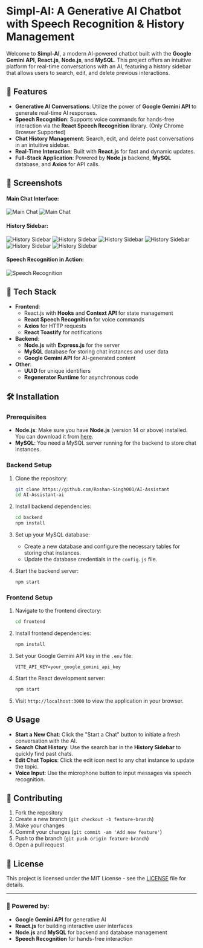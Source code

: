 # Simpl-AI: A Generative AI Chatbot with Speech Recognition & History Management

Welcome to **Simpl-AI**, a modern AI-powered chatbot built with the **Google Gemini API**, **React.js**, **Node.js**, and **MySQL**. This project offers an intuitive platform for real-time conversations with an AI, featuring a history sidebar that allows users to search, edit, and delete previous interactions.

## 🚀 Features

- **Generative AI Conversations**: Utilize the power of **Google Gemini API** to generate real-time AI responses.
- **Speech Recognition**: Supports voice commands for hands-free interaction via the **React Speech Recognition** library. (Only Chrome Browser Supported)
- **Chat History Management**: Search, edit, and delete past conversations in an intuitive sidebar.
- **Real-Time Interaction**: Built with **React.js** for fast and dynamic updates.
- **Full-Stack Application**: Powered by **Node.js** backend, **MySQL** database, and **Axios** for API calls.

## 📸 Screenshots

#### Main Chat Interface:
![Main Chat](screenshots/Mainph.png)
![Main Chat](screenshots/Mainph2.png)

#### History Sidebar:
![History Sidebar](screenshots/3.png)
![History Sidebar](screenshots/4.png)
![History Sidebar](screenshots/5.png)
![History Sidebar](screenshots/6.png)
![History Sidebar](screenshots/7.png)
![History Sidebar](screenshots/8.png)

#### Speech Recognition in Action:
![Speech Recognition](screenshots/9.png)

## 🔧 Tech Stack

- **Frontend**:
  - React.js with **Hooks** and **Context API** for state management
  - **React Speech Recognition** for voice commands
  - **Axios** for HTTP requests
  - **React Toastify** for notifications
- **Backend**:
  - **Node.js** with **Express.js** for the server
  - **MySQL** database for storing chat instances and user data
  - **Google Gemini API** for AI-generated content
- **Other**:
  - **UUID** for unique identifiers
  - **Regenerator Runtime** for asynchronous code

## 🛠️ Installation

### Prerequisites

- **Node.js**: Make sure you have **Node.js** (version 14 or above) installed. You can download it from [here](https://nodejs.org/).
- **MySQL**: You need a MySQL server running for the backend to store chat instances.

### Backend Setup

1. Clone the repository:

   ```bash
   git clone https://github.com/Roshan-Singh001/AI-Assistant
   cd AI-Assistant-ai
   ```

2. Install backend dependencies:

   ```bash
   cd backend
   npm install
   ```

3. Set up your MySQL database:
   - Create a new database and configure the necessary tables for storing chat instances.
   - Update the database credentials in the `config.js` file.

4. Start the backend server:

   ```bash
   npm start
   ```

### Frontend Setup

1. Navigate to the frontend directory:

   ```bash
   cd frontend
   ```

2. Install frontend dependencies:

   ```bash
   npm install
   ```

3. Set your Google Gemini API key in the `.env` file:

   ```
   VITE_API_KEY=your_google_gemini_api_key
   ```

4. Start the React development server:

   ```bash
   npm start
   ```

5. Visit `http://localhost:3000` to view the application in your browser.

## ⚙️ Usage

- **Start a New Chat**: Click the "Start a Chat" button to initiate a fresh conversation with the AI.
- **Search Chat History**: Use the search bar in the **History Sidebar** to quickly find past chats.
- **Edit Chat Topics**: Click the edit icon next to any chat instance to update the topic.
- **Voice Input**: Use the microphone button to input messages via speech recognition.

## 📝 Contributing

1. Fork the repository
2. Create a new branch (`git checkout -b feature-branch`)
3. Make your changes
4. Commit your changes (`git commit -am 'Add new feature'`)
5. Push to the branch (`git push origin feature-branch`)
6. Open a pull request

## 📄 License

This project is licensed under the MIT License - see the [LICENSE](LICENSE) file for details.

---

### 🤖 Powered by:

- **Google Gemini API** for generative AI
- **React.js** for building interactive user interfaces
- **Node.js** and **MySQL** for backend and database management
- **Speech Recognition** for hands-free interaction
